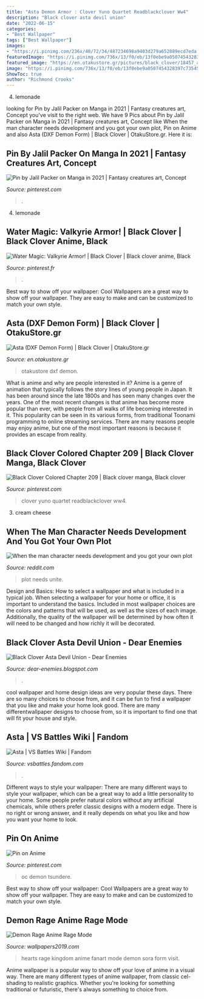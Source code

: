 ```yaml
---
title: "Asta Demon Armor : Clover Yuno Quartet Readblackclover Ww4"
description: "Black clover asta devil union"
date: "2022-06-15"
categories:
- "Best Wallpaper"
tags: ["Best Wallpaper"]
images:
- "https://i.pinimg.com/236x/48/72/34/487234698a9403d279a652889ecd7eda.jpg?nii=t"
featuredImage: "https://i.pinimg.com/736x/13/f0/eb/13f0ebe9a0507454328397c735459492.jpg"
featured_image: "https://en.otakustore.gr/pictures/black_clover/18457_asta-dxf-demon-form_2_med.jpg"
image: "https://i.pinimg.com/736x/13/f0/eb/13f0ebe9a0507454328397c735459492.jpg"
ShowToc: true
author: "Richmond Crooks"
---
```



4. lemonade 

	

		
looking for Pin by Jalil Packer on Manga in 2021 | Fantasy creatures art, Concept you've visit to the right web. We have 9 Pics about Pin by Jalil Packer on Manga in 2021 | Fantasy creatures art, Concept like When the man character needs development and you got your own plot, Pin on Anime and also Asta (DXF Demon Form) | Black Clover | OtakuStore.gr. Here it is:
		
    
## Pin By Jalil Packer On Manga In 2021 | Fantasy Creatures Art, Concept

<img loading=lazy src="https://i.pinimg.com/736x/f3/8a/aa/f38aaa4fe1a45c9bf4b388cbefa00521.jpg" onerror="this.onerror=null;this.src='https://tse2.mm.bing.net/th?id=OIP.EGJu7A0hDXP3xPxl774tkwHaHK&amp;pid=15.1';" alt="Pin by Jalil Packer on Manga in 2021 | Fantasy creatures art, Concept">

_Source: pinterest.com_

>. 

	

4. lemonade 

    
## Water Magic: Valkyrie Armor! | Black Clover | Black Clover Anime, Black

<img loading=lazy src="https://i.pinimg.com/236x/48/72/34/487234698a9403d279a652889ecd7eda.jpg?nii=t" onerror="this.onerror=null;this.src='https://tse3.mm.bing.net/th?id=OIP.n0ce5yV8KpiFYVT_kE-f9wAAAA&amp;pid=15.1';" alt="Water Magic: Valkyrie Armor! | Black Clover | Black clover anime, Black">

_Source: pinterest.fr_

>. 

	

Best way to show off your wallpaper:
Cool Wallpapers are a great way to show off your wallpaper. They are easy to make and can be customized to match your own style.

    
## Asta (DXF Demon Form) | Black Clover | OtakuStore.gr

<img loading=lazy src="https://en.otakustore.gr/pictures/black_clover/18457_asta-dxf-demon-form_2_med.jpg" onerror="this.onerror=null;this.src='https://tse2.mm.bing.net/th?id=OIP.MOOso3VS2yZQ1503GffZxgHaFe&amp;pid=15.1';" alt="Asta (DXF Demon Form) | Black Clover | OtakuStore.gr">

_Source: en.otakustore.gr_

>otakustore dxf demon. 

	

What is anime and why are people interested in it?
Anime is a genre of animation that typically follows the story lines of young people in Japan. It has been around since the late 1800s and has seen many changes over the years. One of the most recent changes is that anime has become more popular than ever, with people from all walks of life becoming interested in it. This popularity can be seen in its various forms, from traditional Toonami programming to online streaming services. There are many reasons people may enjoy anime, but one of the most important reasons is because it provides an escape from reality.

    
## Black Clover Colored Chapter 209 | Black Clover Manga, Black Clover

<img loading=lazy src="https://i.pinimg.com/originals/8a/9f/87/8a9f8775676d024af02ed35a1be17d76.png" onerror="this.onerror=null;this.src='https://tse4.mm.bing.net/th?id=OIP.HW1oGZC2CCGk-UiSXhU3bAHaK2&amp;pid=15.1';" alt="Black Clover Colored Chapter 209 | Black clover manga, Black clover">

_Source: pinterest.com_

>clover yuno quartet readblackclover ww4. 

	

3. cream cheese 

    
## When The Man Character Needs Development And You Got Your Own Plot

<img loading=lazy src="https://i.redd.it/5ikm1tf50lh61.jpg" onerror="this.onerror=null;this.src='https://tse4.mm.bing.net/th?id=OIP.qaERmx23cP09ompzCpr-WgHaHu&amp;pid=15.1';" alt="When the man character needs development and you got your own plot">

_Source: reddit.com_

>plot needs unite. 

	

Design and Basics: How to select a wallpaper and what is included in a typical job.
When selecting a wallpaper for your home or office, it is important to understand the basics. Included in most wallpaper choices are the colors and patterns that will be used, as well as the sizes of each image. Additionally, the quality of the wallpaper will be determined by how often it will need to be changed and how richly it will be decorated.

    
## Black Clover Asta Devil Union - Dear Enemies

<img loading=lazy src="https://i.pinimg.com/originals/59/2c/77/592c7760cbf7ca7475ddd8af61d3bb0f.jpg" onerror="this.onerror=null;this.src='https://tse2.mm.bing.net/th?id=OIP.ZDySm8NTRZC0vJNhFsjW2wHaHa&amp;pid=15.1';" alt="Black Clover Asta Devil Union - Dear Enemies">

_Source: dear-enemies.blogspot.com_

>. 

	

cool wallpaper and home design ideas are very popular these days. There are so many choices to choose from, and it can be fun to find a wallpaper that you like and make your home look good. There are many differentwallpaper designs to choose from, so it is important to find one that will fit your house and style.

    
## Asta | VS Battles Wiki | Fandom

<img loading=lazy src="https://vignette.wikia.nocookie.net/vsbattles/images/0/0e/Black_Form_Asta.png/revision/latest/scale-to-width-down/400?cb=20191208020325" onerror="this.onerror=null;this.src='https://tse3.mm.bing.net/th?id=OIP.RWFedaRBGm011yvdwr_0VgAAAA&amp;pid=15.1';" alt="Asta | VS Battles Wiki | Fandom">

_Source: vsbattles.fandom.com_

>. 

	

Different ways to style your wallpaper:
There are many different ways to style your wallpaper, which can be a great way to add a little personality to your home. Some people prefer natural colors without any artificial chemicals, while others prefer classic designs with a modern edge. There is no right or wrong answer, and it really depends on what you like and how you want your home to look.

    
## Pin On Anime

<img loading=lazy src="https://i.pinimg.com/originals/40/04/07/40040784649ada891c6f12ef391e9003.jpg" onerror="this.onerror=null;this.src='https://tse4.mm.bing.net/th?id=OIP.Mbg3-5v2cimkq0Lt0U86YgHaIp&amp;pid=15.1';" alt="Pin on Anime">

_Source: pinterest.com_

>oc demon tsundere. 

	

Best way to show off your wallpaper:
Cool Wallpapers are a great way to show off your wallpaper. They are easy to make and can be customized to match your own style.

    
## Demon Rage Anime Rage Mode

<img loading=lazy src="https://i.pinimg.com/736x/13/f0/eb/13f0ebe9a0507454328397c735459492.jpg" onerror="this.onerror=null;this.src='https://tse3.mm.bing.net/th?id=OIP.AoHlO8Bo90lH-HrkK8gf-AHaK1&amp;pid=15.1';" alt="Demon Rage Anime Rage Mode">

_Source: wallpapers2019.com_

>hearts rage kingdom anime fanart mode demon sora form visit. 

	

Anime wallpaper is a popular way to show off your love of anime in a visual way. There are many different types of anime wallpaper, from classic cel-shading to realistic graphics. Whether you're looking for something traditional or futuristic, there's always something to choice from.

